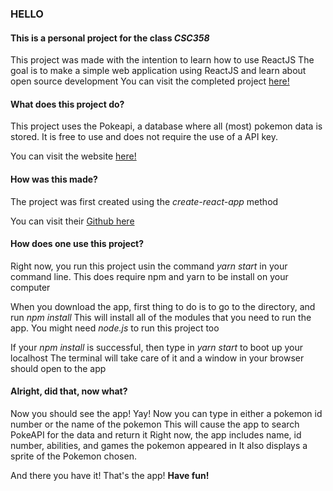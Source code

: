 ### **HELLO**

#### This is a personal project for the class _CSC358_

This project was made with the intention to learn how to use ReactJS
The goal is to make a simple web application using ReactJS and learn about open source development
You can visit the completed project [here!](https://reactproject.netlify.com/)

#### What does this project **do?**

This project uses the Pokeapi, a database where all (most) pokemon data is stored. 
It is free to use and does not require the use of a API key.

You can visit the website [here!](https://pokeapi.co/)

#### How was this made?

The project was first created using the _create-react-app_ method

You can visit their [Github here](https://github.com/facebook/create-react-app)

#### How does one use this project?

Right now, you run this project usin the command _yarn start_ in your command line.
This does require npm and yarn to be install on your computer

When you download the app, first thing to do is to go to the directory, and run _npm install_
This will install all of the modules that you need to run the app.
You might need _node.js_ to run this project too

If your _npm install_ is successful, then type in _yarn start_ to boot up your localhost
The terminal will take care of it and a window in your browser should open to the app

#### Alright, did that, now what?

Now you should see the app! Yay! Now you can type in either a pokemon id number or the name of the pokemon
This will cause the app to search PokeAPI for the data and return it
Right now, the app includes name, id number, abilities, and games the pokemon appeared in
It also displays a sprite of the Pokemon chosen.

And there you have it! That's the app! **Have fun!**
